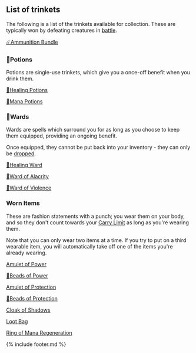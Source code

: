 ## List of trinkets

The following is a list of the trinkets available for collection.
These are typically won by defeating creatures in [battle](../../battles.md).

[☄️Ammunition Bundle](ammunition_bundle.md)

### 🧪Potions

Potions are single-use trinkets, which give you a once-off benefit when you drink them.

[🧪Healing Potions](healing_potions.md)

[🧪Mana Potions](mana_potions.md)

### 🔮Wards

Wards are spells which surround you for as long as you choose to keep them equipped, providing an ongoing benefit.

Once equipped, they cannot be put back into your inventory - they can only be [dropped](../drop_item.md).

[🔮Healing Ward](healing_ward.md)

[🔮Ward of Alacrity](ward_of_alacrity.md)

[🔮Ward of Violence](ward_of_violence.md)

### Worn Items

These are fashion statements with a punch; you wear them on your body, and so they don't count towards your [Carry Limit](../carry_limit.md) as long as you're wearing them.

Note that you can only wear two items at a time. If you try to put on a third wearable item, you will automatically take off one of the items you're already wearing. 

[Amulet of Power](amulet_of_power.md)

[📿Beads of Power](beads_of_power.md)

[Amulet of Protection](amulet_of_protection.md)

[📿Beads of Protection](beads_of_protection.md)

[Cloak of Shadows](cloak_of_shadows.md)

[Loot Bag](loot_bag.md)

[Ring of Mana Regeneration](mana_ring.md)

{% include footer.md %}
